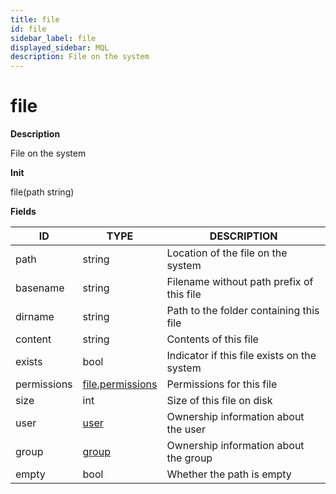 ```yaml
---
title: file
id: file
sidebar_label: file
displayed_sidebar: MQL
description: File on the system
---
```


# file

**Description**

File on the system

**Init**

file(path string)

**Fields**

| ID          | TYPE                                    | DESCRIPTION                                 |
| ----------- | --------------------------------------- | ------------------------------------------- |
| path        | string                                  | Location of the file on the system          |
| basename    | string                                  | Filename without path prefix of this file   |
| dirname     | string                                  | Path to the folder containing this file     |
| content     | string                                  | Contents of this file                       |
| exists      | bool                                    | Indicator if this file exists on the system |
| permissions | [file.permissions](file.permissions.md) | Permissions for this file                   |
| size        | int                                     | Size of this file on disk                   |
| user        | [user](user.md)                         | Ownership information about the user        |
| group       | [group](group.md)                       | Ownership information about the group       |
| empty       | bool                                    | Whether the path is empty                   |
